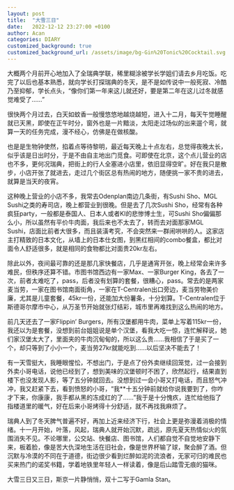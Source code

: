 ```yaml
---
layout: post
title:  "大雪三日"
date:   2022-12-12 23:27:00 +0100
author: Acan
categories: DIARY
customized_background: true
customized_background_url: /assets/image/bg-Gin%20Tonic%20Cocktail.svg
---
```


大概两个月前开心地加入了全瑞典学联，稀里糊涂被学长学姐们请去乡月吃饭。吃完了以后也基本熟悉，就向学长打探瑞典的冬天，是不是如传说中一般死寂、冷酷乃至抑郁，学长点头，“像你们第一年来这儿就还好，要是第二年在这儿过冬就感觉难受了……”

很快两个月过去，白天如蚊香一般慢悠悠地越烧越短，进入十二月，每天午觉睡醒就已天黑，即使在正午时分，窗外也是一片黯淡，太阳走过场似的出来遛个弯，就算一天的任务完成，漫不经心，仿佛是在做核酸。

也是是生物钟使然，掐着点等待黎明，最近每天晚上十点左右，总觉得夜晚太长，似乎该是日出时分，于是不由自主地出门觅食。可即使在北京，这个点儿营业的店也不多，更何况瑞典，把街上的行人全塞进小店里，依旧显得空旷。好在我只是散步，小店开张了就进去，走过几个街区总有热闹的地方，随便挑一家不贵的进去，就算是当天的夜宵。

这种晚上营业的小店不多，我常去Odenplan南边几条街，有Sushi Sho、MGL Sushi之类的寿司店，晚上都营业到很晚。但是去了几次Sushi Sho，经常有各种疯狂party，一般都是泰国人、日本人或者KI的悲惨博士生，可Sushi Sho偏偏那么小，所以虽然有平价牛肉面，我后来也不太去了，转而去对面那家MGL Sushi，店面比前者大很多，而且装潢考究，不会突然来一群闹哄哄的人。这家店主打精致的日本文化，从墙上的日本仕女图，到黑红相间的combo餐盒，都比对面令人舒适很多，就是相同的食物都比对面贵20kr左右。

除此以外，夜间最可靠的还是那几家快餐店，几乎是通宵开张，晚上经常会来许多难民，但秩序还算不错。市图书馆西边有一家Max、一家Burger King，各去了一次，前者太难吃了，pass，后者没有划算的套餐，很糟心，pass。常去的是两家麦当劳，一家在图书馆南面街角，一家在T-Centralen出口旁边，麦当劳物美价廉，尤其是儿童套餐，45kr一份，还能加大份薯条，十分划算。T-Centralen位于斯德哥尔摩市中心，从万圣节开始就张灯结彩，城市里再难找到这么热闹的地方。

前几天还去了一家Flippin’ Burgers，所有汉堡都用牛肉，菜单上写着115kr一份，我还以为是套餐，没想到前台姐姐说是单个汉堡，看我大吃一惊，连忙解释说，她们家汉堡太大了，里面夹的牛肉沉甸甸的，所以这么贵……我相信了于是买了一个，却只等到了小小一个，麦当劳27kr就能吃到……以后坚决不能去了！

有一天雪挺大，我睡眼惺忪，不想出门，于是点了份外卖继续回笼觉，过一会接到外卖小哥电话，说他已经到了，想到美味的汉堡顿时不困了，欣然起行，结果直到楼下也没发现人影，等了五分钟就回去。没想到过一会小哥又打电话，而且怒气冲冲，我又赶紧下去，看到愤怒的小哥，“我**十五分钟前就给你说我要到了，你咋才下来，你康康，我手都从黑的冻成红的了……”我于是十分愧疚，连忙给他指了指楼道里的暖气，好在后来小哥烤得十分舒适，就不再找我麻烦了。

瑞典人到了冬天脾气普遍不好，再加上近来经济下行，社会上更是弥漫着消极的情绪。十一月开始，叶落，风起，瑞典人就开始沉默，疏远，原先夏天热情似火的氛围消失不见。不论哪里，公交站、快餐店、图书馆，人们都自觉不自觉地安静下来，板着脸，像是苦大仇深地生活在旧社会，像是世界杯输了球，聚会醉了酒。但沉默与冷漠的不同在于道德，街边很少看到烂醉如泥的流浪者，无家可归的难民也买来热门的诺奖书籍，学着地铁里年轻人一样读着，像是后山踏雪无痕的猫咪。

大雪三日又三日，斯京一片静悄悄，双十二写于Gamla Stan。

